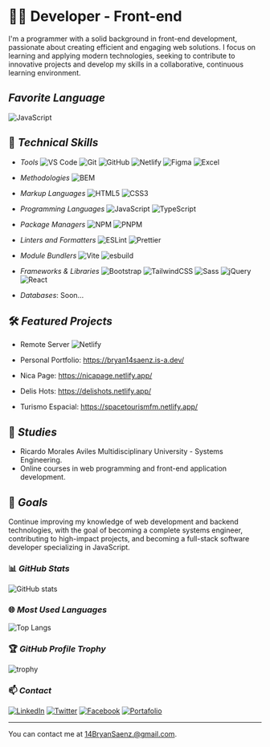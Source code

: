 # 👨‍💻 Developer - Front-end
I'm a programmer with a solid background in front-end development, passionate about creating efficient and engaging web solutions. 
I focus on learning and applying modern technologies, seeking to contribute to innovative projects and develop my skills in a collaborative, continuous learning environment. 

## *Favorite Language*
![JavaScript](https://img.shields.io/badge/JavaScript-F7DF1E?style=for-the-badge&logo=javascript&logoColor=black)

## 💼 *Technical Skills*
- *Tools*
![VS Code](https://img.shields.io/badge/VS%20Code-007ACC?style=for-the-badge&logo=visual-studio-code&logoColor=white)
![Git](https://img.shields.io/badge/Git-F05032?style=for-the-badge&logo=git&logoColor=white)
![GitHub](https://img.shields.io/badge/GitHub-181717?style=for-the-badge&logo=github&logoColor=white)
![Netlify](https://img.shields.io/badge/Netlify-%2300C7B7.svg?style=for-the-badge&logo=Netlify&logoColor=white)
![Figma](https://img.shields.io/badge/Figma-0D0D0D?style=for-the-badge&logo=figma)
![Excel](https://img.shields.io/badge/Excel-217346?style=for-the-badge&logo=microsoft)

- *Methodologies*
![BEM](https://img.shields.io/badge/BEM-007ACC?style=for-the-badge&logo=css3&logoColor=white)

- *Markup Languages*
![HTML5](https://img.shields.io/badge/HTML5-E34F26?style=for-the-badge&logo=html5&logoColor=white)
![CSS3](https://img.shields.io/badge/CSS3-1572B6?style=for-the-badge&logo=css3&logoColor=white)

- *Programming Languages*
![JavaScript](https://img.shields.io/badge/JavaScript-F7DF1E?style=for-the-badge&logo=javascript&logoColor=black)
![TypeScript](https://img.shields.io/badge/TypeScript-007ACC?style=for-the-badge&logo=typescript&logoColor=white)

- *Package Managers*
![NPM](https://img.shields.io/badge/NPM-339933?style=for-the-badge&logo=node.js&logoColor=white)
![PNPM](https://img.shields.io/badge/PNPM-339933?style=for-the-badge&logo=node.js&logoColor=white)

- *Linters and Formatters*
![ESLint](https://img.shields.io/badge/ESLint-4B32C3?style=for-the-badge&logo=eslint&logoColor=white)
![Prettier](https://img.shields.io/badge/Prettier-F7B93E?style=for-the-badge&logo=prettier&logoColor=white)

- *Module Bundlers*
![Vite](https://img.shields.io/badge/Vite-646CFF?style=for-the-badge&logo=vite&logoColor=white)
![esbuild](https://img.shields.io/badge/esbuild-FFCF00?style=for-the-badge&logo=esbuild&logoColor=black)

- *Frameworks & Libraries*
![Bootstrap](https://img.shields.io/badge/Bootstrap-7952B3?style=for-the-badge&logo=bootstrap&logoColor=white)
![TailwindCSS](https://img.shields.io/badge/TailwindCSS-0EA5E9?style=for-the-badge&logo=tailwindcss&logoColor=white)
![Sass](https://img.shields.io/badge/Sass-CC6699?style=for-the-badge&logo=sass&logoColor=white)
![jQuery](https://img.shields.io/badge/jQuery-0769AD?style=for-the-badge&logo=jquery&logoColor=white)
![React](https://img.shields.io/badge/React-61DAFB?style=for-the-badge&logo=react&logoColor=white)

- *Databases*: Soon...

## 🛠️ *Featured Projects*
- Remote Server
![Netlify](https://img.shields.io/badge/Netlify-00C7B7?style=for-the-badge&logo=netlify&logoColor=white)

- Personal Portfolio: https://bryan14saenz.is-a.dev/
- Nica Page: https://nicapage.netlify.app/
- Delis Hots: https://delishots.netlify.app/
- Turismo Espacial: https://spacetourismfm.netlify.app/

## 🏫 *Studies*
- Ricardo Morales Aviles Multidisciplinary University - Systems Engineering.
- Online courses in web programming and front-end application development.

## 🌱 *Goals*
Continue improving my knowledge of web development and backend technologies, with the goal of becoming a complete systems engineer, contributing to high-impact projects, and becoming a full-stack software developer specializing in JavaScript.

### 📊 *GitHub Stats*
![GitHub stats](https://github-readme-stats.vercel.app/api?username=Bryan14Saenz&show_icons=true&theme=onedark)

### 🌐 *Most Used Languages*
![Top Langs](https://github-readme-stats.vercel.app/api/top-langs/?username=Bryan14Saenz&layout=compact&theme=onedark)

### 🏆 *GitHub Profile Trophy*
![trophy](https://github-profile-trophy.vercel.app/?username=Bryan14Saenz&theme=onedark)

### 📫 *Contact*
[![LinkedIn](https://img.shields.io/badge/LinkedIn-0077B5?style=for-the-badge&logo=linkedin&logoColor=white)](https://www.linkedin.com/in/14bryansaenz/)
[![Twitter](https://img.shields.io/badge/Twitter-1DA1F2?style=for-the-badge&logo=twitter&logoColor=white)](https://twitter.com/14bryansaenz)
[![Facebook](https://img.shields.io/badge/Facebook-1877F2?style=for-the-badge&logo=facebook&logoColor=white)](https://www.facebook.com/14BryanSaenz)
[![Portafolio](https://img.shields.io/badge/Portafolio-000000?style=for-the-badge&logo=google-chrome&logoColor=white)](https://bryan14saenz.is-a.dev/)

---
You can contact me at 14BryanSaenz.@gmail.com.
